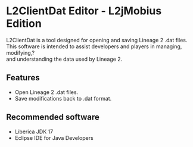 # L2ClientDat Editor - L2jMobius Edition

L2ClientDat is a tool designed for opening and saving Lineage 2 .dat files.<br>
This software is intended to assist developers and players in managing, modifying,?<br>
and understanding the data used by Lineage 2.


## Features

- Open Lineage 2 .dat files.
- Save modifications back to .dat format.


## Recommended software

- Liberica JDK 17
- Eclipse IDE for Java Developers
